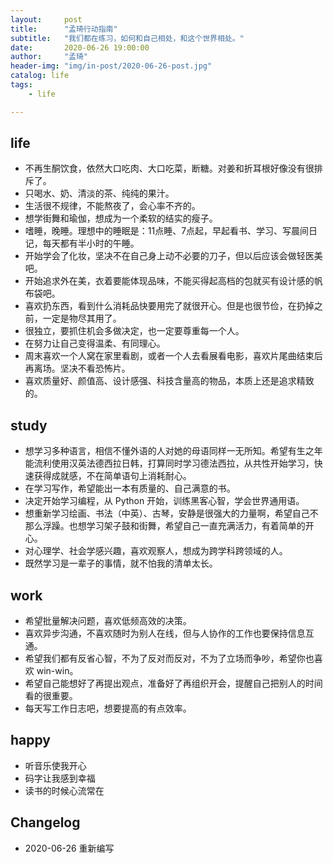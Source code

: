 ```yaml
---
layout:     post
title:      "孟琦行动指南"
subtitle:   "我们都在练习，如何和自己相处，和这个世界相处。"
date:       2020-06-26 19:00:00
author:     "孟琦"
header-img: "img/in-post/2020-06-26-post.jpg"
catalog: life
tags:
    - life

---
```


## life

- 不再生酮饮食，依然大口吃肉、大口吃菜，断糖。对姜和折耳根好像没有很排斥了。
- 只喝水、奶、清淡的茶、纯纯的果汁。
- 生活很不规律，不能熬夜了，会心率不齐的。
- 想学街舞和瑜伽，想成为一个柔软的结实的瘦子。
- 嗜睡，晚睡。理想中的睡眠是：11点睡、7点起，早起看书、学习、写晨间日记，每天都有半小时的午睡。
- 开始学会了化妆，坚决不在自己身上动不必要的刀子，但以后应该会做轻医美吧。
- 开始追求外在美，衣着要能体现品味，不能买得起高档的包就买有设计感的帆布袋吧。
- 喜欢扔东西，看到什么消耗品快要用完了就很开心。但是也很节俭，在扔掉之前，一定是物尽其用了。
- 很独立，要抓住机会多做决定，也一定要尊重每一个人。
- 在努力让自己变得温柔、有同理心。
- 周末喜欢一个人窝在家里看剧，或者一个人去看展看电影，喜欢片尾曲结束后再离场。坚决不看恐怖片。
- 喜欢质量好、颜值高、设计感强、科技含量高的物品，本质上还是追求精致的。

## study

- 想学习多种语言，相信不懂外语的人对她的母语同样一无所知。希望有生之年能流利使用汉英法德西拉日韩，打算同时学习德法西拉，从共性开始学习，快速获得成就感，不在简单语句上消耗耐心。
- 在学习写作，希望能出一本有质量的、自己满意的书。
- 决定开始学习编程，从 Python 开始，训练黑客心智，学会世界通用语。
- 想重新学习绘画、书法（中英）、古琴，安静是很强大的力量啊，希望自己不那么浮躁。也想学习架子鼓和街舞，希望自己一直充满活力，有着简单的开心。
- 对心理学、社会学感兴趣，喜欢观察人，想成为跨学科跨领域的人。
- 既然学习是一辈子的事情，就不怕我的清单太长。


## work

- 希望批量解决问题，喜欢低频高效的决策。
- 喜欢异步沟通，不喜欢随时为别人在线，但与人协作的工作也要保持信息互通。
- 希望我们都有反省心智，不为了反对而反对，不为了立场而争吵，希望你也喜欢 win-win。
- 希望自己能想好了再提出观点，准备好了再组织开会，提醒自己把别人的时间看的很重要。
- 每天写工作日志吧，想要提高的有点效率。

## happy

- 听音乐使我开心
- 码字让我感到幸福
- 读书的时候心流常在

## Changelog
- 2020-06-26 重新编写
